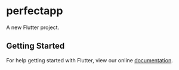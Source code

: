 # perfectapp

A new Flutter project.

## Getting Started

For help getting started with Flutter, view our online
[documentation](https://flutter.io/).
